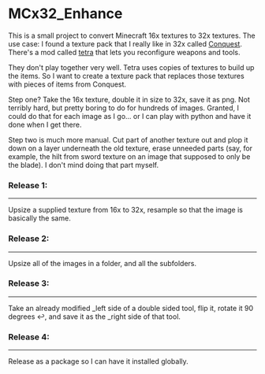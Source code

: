 # MCx32_Enhance

This is a small project to convert Minecraft 16x textures to 32x textures. The use case: I found a texture pack that I really like in 32x called [Conquest](https://conquestreforged.com/).
There's a mod called [tetra](https://github.com/mickelus/tetra) that lets you reconfigure weapons
and tools.

They don't play together very well. Tetra uses copies of textures to build up the items. So I want to create a texture pack
that replaces those textures with pieces of items from Conquest.

Step one? Take the 16x texture, double it in size to 32x, save it as png. Not terribly hard, but pretty boring to do for hundreds of images. Granted, I could do that for each image as I go... or I can play with python and have it done when I get there.

Step two is much more manual. Cut part of another texture out and plop it down on a layer underneath the old texture, erase unneeded parts (say, for example, the hilt from sword texture on an image that supposed to only be the blade). I don't mind doing that part myself.

### Release 1:

---

Upsize a supplied texture from 16x to 32x, resample so that the image is basically the same.

### Release 2:

---

Upsize all of the images in a folder, and all the subfolders.

### Release 3:

---

Take an already modified \_left side of a double sided tool, flip it, rotate it 90 degrees ↩️, and save it as the \_right side of that tool.

### Release 4:

---

Release as a package so I can have it installed globally.
